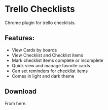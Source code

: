 # Trello Checklists
Chrome plugin for trello checklists.

## Features:
* View Cards by boards
* View Checklist and Checklist items
* Mark checklist items complete or incomplete
* Quick view and manage favorite cards
* Can set reminders for checklist items
* Comes in light and dark theme

## Download
From here.